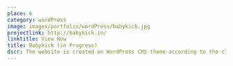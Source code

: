 ```yaml
---
place: 6
category: wordPress
image: images/portfolio/wordPress/babykick.jpg
projectlink: http://babykick.in/
linktitle: View Now
title: Babykick (in Progress)
dscr: The website is created on WordPress CMS theme according to the client's taste. The Website is soon to be an eCommerce store dealing with Maternity and Baby Products. The eCommerce has not been integrated yet but will soon have an awesome store attached to it.
---
```

